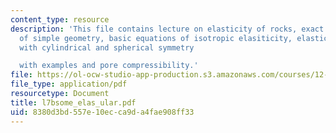 ```yaml
---
content_type: resource
description: 'This file contains lecture on elasticity of rocks, exact elastic treatment
  of simple geometry, basic equations of isotropic elasiticity, elasticity in problems
  with cylindrical and spherical symmetry

  with examples and pore compressibility.'
file: https://ol-ocw-studio-app-production.s3.amazonaws.com/courses/12-524-mechanical-properties-of-rocks-fall-2005/8380d3bd557e10ecca9da4fae908ff33_l7bsome_elas_ular.pdf
file_type: application/pdf
resourcetype: Document
title: l7bsome_elas_ular.pdf
uid: 8380d3bd-557e-10ec-ca9d-a4fae908ff33
---
```

